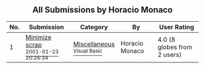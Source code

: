 ﻿<div align="center">

## All Submissions by Horacio Monaco

</div>

No.  | Submission | Category | By   | User Rating
---- | ---------- | -------- | ---- | -----------
1 | [Minimize scrap<br /><sup>2001-01-23 20:26:34</sup>](https://github.com/Planet-Source-Code/horacio-monaco-minimize-scrap__1-14668) | [Miscellaneous<br /><sup>Visual Basic</sup>](../ByCategory/miscellaneous__1-1.md) | Horacio Monaco | 4.0 (8 globes from 2 users)

